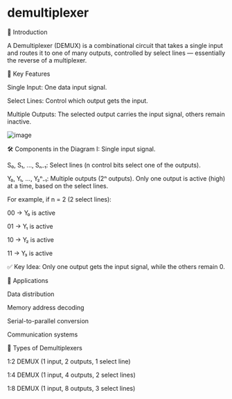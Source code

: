 # demultiplexer
📌 Introduction

A Demultiplexer (DEMUX) is a combinational circuit that takes a single input and routes it to one of many outputs, controlled by select lines — essentially the reverse of a multiplexer.

🌟 Key Features

Single Input: One data input signal.

Select Lines: Control which output gets the input.

Multiple Outputs: The selected output carries the input signal, others remain inactive.

![image](https://github.com/user-attachments/assets/5153496b-e0e9-4a77-a98f-746aa2263d42)

🛠️ Components in the Diagram
I: Single input signal.

S₀, S₁, ..., Sₙ₋₁: Select lines (n control bits select one of the outputs).

Y₀, Y₁, ..., Y₂ⁿ₋₁: Multiple outputs (2ⁿ outputs). Only one output is active (high) at a time, based on the select lines.

For example, if n = 2 (2 select lines):

00 → Y₀ is active

01 → Y₁ is active

10 → Y₂ is active

11 → Y₃ is active

✅ Key Idea: Only one output gets the input signal, while the others remain 0.


🔧 Applications

Data distribution

Memory address decoding

Serial-to-parallel conversion

Communication systems

📘 Types of Demultiplexers

1:2 DEMUX (1 input, 2 outputs, 1 select line)

1:4 DEMUX (1 input, 4 outputs, 2 select lines)

1:8 DEMUX (1 input, 8 outputs, 3 select lines)
